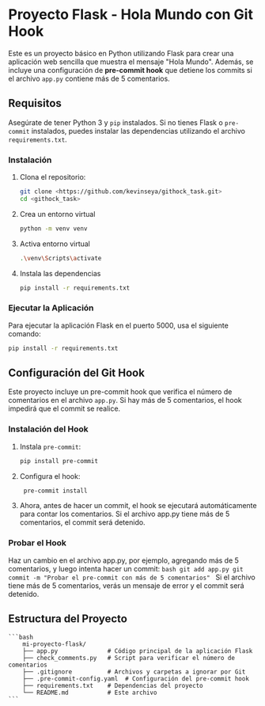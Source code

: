# Proyecto Flask - Hola Mundo con Git Hook

Este es un proyecto básico en Python utilizando Flask para crear una aplicación web sencilla que muestra el mensaje "Hola Mundo". Además, se incluye una configuración de **pre-commit hook** que detiene los commits si el archivo `app.py` contiene más de 5 comentarios.

## Requisitos

Asegúrate de tener Python 3 y `pip` instalados. Si no tienes Flask o `pre-commit` instalados, puedes instalar las dependencias utilizando el archivo `requirements.txt`.

### Instalación

1. Clona el repositorio:

   ```bash
   git clone <https://github.com/kevinseya/githock_task.git>
   cd <githock_task>
   ```
2. Crea un entorno virtual
    ```bash
   python -m venv venv
   ```
3. Activa entorno virtual
   ```bash
   .\venv\Scripts\activate
   ```
4. Instala las dependencias
   ```bash
   pip install -r requirements.txt
   ```
### Ejecutar la Aplicación
Para ejecutar la aplicación Flask en el puerto 5000, usa el siguiente comando:
   ```bash
   pip install -r requirements.txt
   ```
## Configuración del Git Hook
Este proyecto incluye un pre-commit hook que verifica el número de comentarios en el archivo `app.py`. Si hay más de 5 comentarios, el hook impedirá que el commit se realice.

### Instalación del Hook
1. Instala `pre-commit`:
   ```bash
   pip install pre-commit
   ```
2. Configura el hook:
   ```bash
    pre-commit install
   ```
3. Ahora, antes de hacer un commit, el hook se ejecutará automáticamente para contar los comentarios. Si el archivo app.py tiene más de 5 comentarios, el commit será detenido.

### Probar el Hook
Haz un cambio en el archivo app.py, por ejemplo, agregando más de 5 comentarios, y luego intenta hacer un commit:
    ```bash
    git add app.py
    git commit -m "Probar el pre-commit con más de 5 comentarios"
    ```
Si el archivo tiene más de 5 comentarios, verás un mensaje de error y el commit será detenido.

## Estructura del Proyecto
    ```bash
        mi-proyecto-flask/
        ├── app.py              # Código principal de la aplicación Flask
        ├── check_comments.py   # Script para verificar el número de comentarios
        ├── .gitignore          # Archivos y carpetas a ignorar por Git
        ├── .pre-commit-config.yaml  # Configuración del pre-commit hook
        ├── requirements.txt    # Dependencias del proyecto
        └── README.md           # Este archivo
    ```


